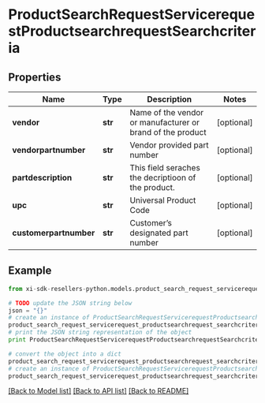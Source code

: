 # ProductSearchRequestServicerequestProductsearchrequestSearchcriteria


## Properties

Name | Type | Description | Notes
------------ | ------------- | ------------- | -------------
**vendor** | **str** | Name of the vendor or manufacturer or brand of the product | [optional] 
**vendorpartnumber** | **str** | Vendor provided part number | [optional] 
**partdescription** | **str** | This field seraches the decriptioon of the product. | [optional] 
**upc** | **str** | Universal Product Code | [optional] 
**customerpartnumber** | **str** | Customer’s designated part number  | [optional] 

## Example

```python
from xi-sdk-resellers-python.models.product_search_request_servicerequest_productsearchrequest_searchcriteria import ProductSearchRequestServicerequestProductsearchrequestSearchcriteria

# TODO update the JSON string below
json = "{}"
# create an instance of ProductSearchRequestServicerequestProductsearchrequestSearchcriteria from a JSON string
product_search_request_servicerequest_productsearchrequest_searchcriteria_instance = ProductSearchRequestServicerequestProductsearchrequestSearchcriteria.from_json(json)
# print the JSON string representation of the object
print ProductSearchRequestServicerequestProductsearchrequestSearchcriteria.to_json()

# convert the object into a dict
product_search_request_servicerequest_productsearchrequest_searchcriteria_dict = product_search_request_servicerequest_productsearchrequest_searchcriteria_instance.to_dict()
# create an instance of ProductSearchRequestServicerequestProductsearchrequestSearchcriteria from a dict
product_search_request_servicerequest_productsearchrequest_searchcriteria_form_dict = product_search_request_servicerequest_productsearchrequest_searchcriteria.from_dict(product_search_request_servicerequest_productsearchrequest_searchcriteria_dict)
```
[[Back to Model list]](../README.md#documentation-for-models) [[Back to API list]](../README.md#documentation-for-api-endpoints) [[Back to README]](../README.md)


